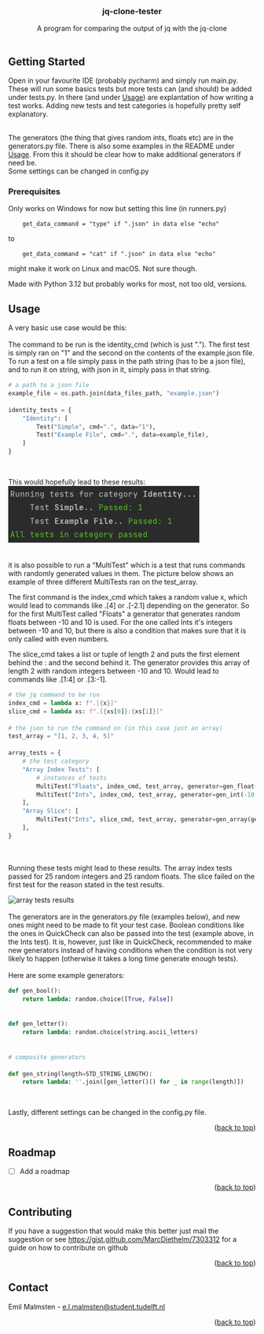 <a name="readme-top"></a>

<br />
<div align="center">
  <h3 align="center">jq-clone-tester</h3>

  <p align="center">
    A program for comparing the output of jq with the jq-clone
    <br />
    <br />
  </p>
</div>

<!-- GETTING STARTED -->
## Getting Started

Open in your favourite IDE (probably pycharm) and simply run main.py.
These will run some basics tests but more tests can (and should) be added under tests.py.
In there (and under <a href="#usage">Usage</a>) are explantation of how writing a test works. 
Adding new tests and test categories is hopefully pretty self explanatory. 

<br />
The generators (the thing that gives random ints, floats etc) are in the generators.py file.
There is also some examples in the README under <a href="#usage">Usage</a>.
From this it should be clear how to make additional generators if need be. 

<br />
Some settings can be changed in config.py


### Prerequisites
Only works on Windows for now but setting this line (in runners.py)
```
    get_data_command = "type" if ".json" in data else "echo"
```
to 
```
    get_data_command = "cat" if ".json" in data else "echo"
```
might make it work on Linux and macOS. Not sure though.

Made with Python 3.12 but probably works for most, not too old, versions.

<a name="usage"></a>
<!-- USAGE EXAMPLES -->
## Usage
A very basic use case would be this:
<br />
<br />
The command to be run is the identity_cmd (which is just ".").
The first test is simply ran on "1" and the second on the contents of the example.json file.
To run a test on a file simply pass in the path string (has to be a json file), 
and to run it on string, with json in it, simply pass in that string.
<br />
```python
# a path to a json file
example_file = os.path.join(data_files_path, "example.json")

identity_tests = {
    "Identity": [
        Test("Simple", cmd=".", data="1"),
        Test("Example File", cmd=".", data=example_file),
    ]
}
```

<br />

This would hopefully lead to these results:
<br />
![img.png](imgs/img.png)
<br />
<br />
<br />
it is also possible to run a "MultiTest" which is a test that runs commands with randomly generated values in them. 
The picture below shows an example of three different MultiTests ran on the test_array. 

The first command is the index_cmd which takes a random value x,
which would lead to commands like .[4] or .[-2.1] depending on the generator.
So for the first MultiTest called "Floats" a generator
that generates random floats between -10 and 10 is used. For the one called Ints it's integers between -10 and 10, 
but there is also a condition that makes sure that it is only called with even numbers. 

The slice_cmd takes a list or tuple of length 2 and puts the first element behind the : and the second behind it. 
The generator provides this array of length 2 with random integers between -10 and 10. Would lead to commands like .[1:4] or .[3:-1].

``` python
# the jq command to be run
index_cmd = lambda x: f".[{x}]"
slice_cmd = lambda xs: f".[{xs[0]}:{xs[1]}]"

# the json to run the command on (in this case just an array)
test_array = "[1, 2, 3, 4, 5]"

array_tests = {
    # the test category
    "Array Index Tests": [
        # instances of tests
        MultiTest("Floats", index_cmd, test_array, generator=gen_float(-10, 10)),
        MultiTest("Ints", index_cmd, test_array, generator=gen_int(-10, 10), condition=lambda x: x % 2 == 0),
    ],
    "Array Slice": [
        MultiTest("Ints", slice_cmd, test_array, generator=gen_array(gen_int(-10, 10), length=2)),
    ],
}
```
<br />
<br /> 
Running these tests might lead to these results. The array index tests passed for 25 random integers and 25 random floats.
The slice failed on the first test for the reason stated in the test results.
<br /> 

![array tests results](https://user-images.githubusercontent.com/95422056/222480432-2858c332-92b0-4bb8-bdfa-0a99b73bb229.png)
<br />
<br />
The generators are in the generators.py file (examples below), and new ones might need to be made to fit your test case.
Boolean conditions like the ones in QuickCheck can also be passed into the test (example above, in the Ints test).
It is, however, just like in QuickCheck, recommended to make new generators instead of having conditions when the condition is not
very likely to happen (otherwise it takes a long time generate enough tests). 
<br />
<br />
Here are some example generators:
<br />
```python
def gen_bool():
    return lambda: random.choice([True, False])


def gen_letter():
    return lambda: random.choice(string.ascii_letters)


# composite generators

def gen_string(length=STD_STRING_LENGTH):
    return lambda: ''.join([gen_letter()() for _ in range(length)])
```
<br />

Lastly, different settings can be changed in the config.py file.


<p align="right">(<a href="#readme-top">back to top</a>)</p>


<!-- ROADMAP -->
## Roadmap

- [ ] Add a roadmap

<p align="right">(<a href="#readme-top">back to top</a>)</p>


<!-- CONTRIBUTING -->
## Contributing

If you have a suggestion that would make this better just mail the suggestion 
or see https://gist.github.com/MarcDiethelm/7303312 for a guide on how to contribute on github

<p align="right">(<a href="#readme-top">back to top</a>)</p>


<!-- CONTACT -->
## Contact

Emil Malmsten - e.l.malmsten@student.tudelft.nl

<p align="right">(<a href="#readme-top">back to top</a>)</p>


<!-- MARKDOWN LINKS & IMAGES -->
<!-- https://www.markdownguide.org/basic-syntax/#reference-style-links -->

